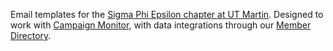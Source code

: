 Email templates for the [Sigma Phi Epsilon chapter at UT Martin](https://utmartin.sigep.org/). Designed to work with [Campaign Monitor](https://www.campaignmonitor.com/), with data integrations through our [Member Directory](https://github.com/stephenyeargin/member-directory).
